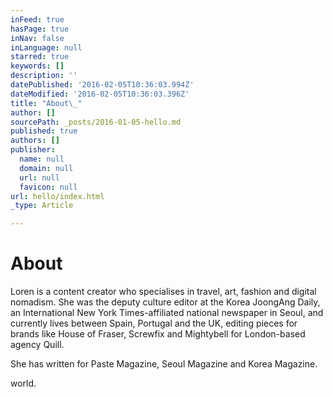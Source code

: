 ```yaml
---
inFeed: true
hasPage: true
inNav: false
inLanguage: null
starred: true
keywords: []
description: ''
datePublished: '2016-02-05T10:36:03.994Z'
dateModified: '2016-02-05T10:36:03.396Z'
title: "About\_"
author: []
sourcePath: _posts/2016-01-05-hello.md
published: true
authors: []
publisher:
  name: null
  domain: null
  url: null
  favicon: null
url: hello/index.html
_type: Article

---
```

# About 

Loren is a content
creator who specialises in travel, art, fashion and digital nomadism. She was
the deputy culture editor at the Korea JoongAng Daily, an International New
York Times-affiliated national newspaper in Seoul, and currently lives between
Spain, Portugal and the UK, editing pieces for brands like House of Fraser,
Screwfix and Mightybell for London-based agency Quill. 

She has written for
Paste Magazine, Seoul Magazine and Korea Magazine. 

world.